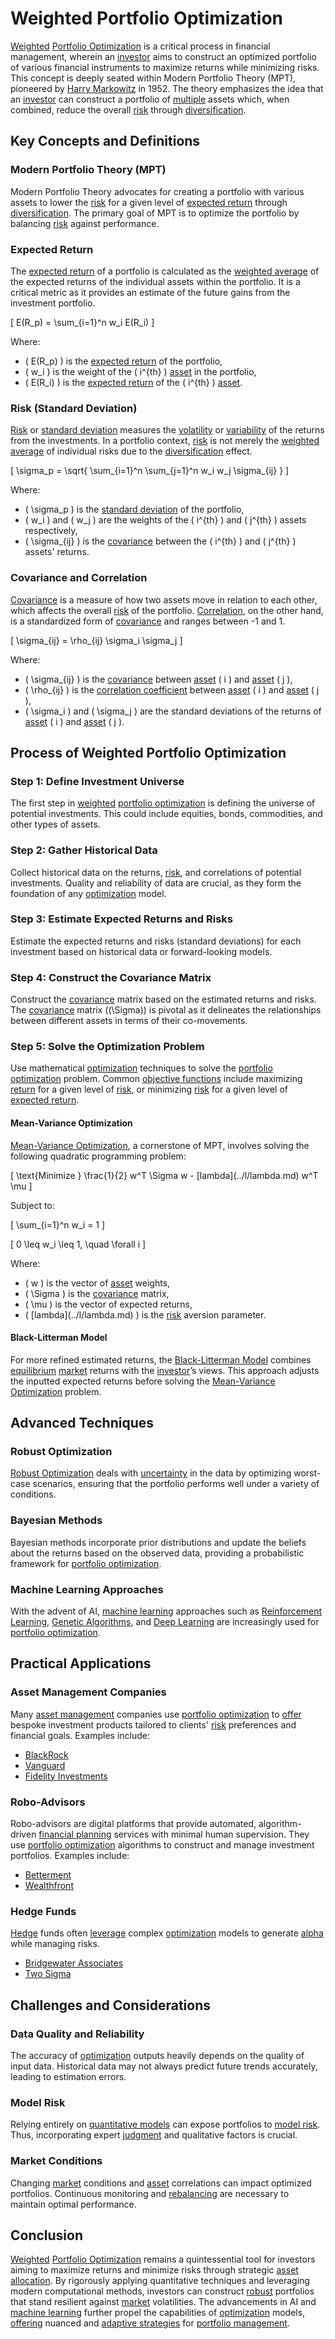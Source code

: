 # Weighted Portfolio Optimization

[Weighted](../w/weighted.md) [Portfolio Optimization](../p/portfolio_optimization.md) is a critical process in financial management, wherein an [investor](../i/investor.md) aims to construct an optimized portfolio of various financial instruments to maximize returns while minimizing risks. This concept is deeply seated within Modern Portfolio Theory (MPT), pioneered by [Harry Markowitz](../h/harry_markowitz.md) in 1952. The theory emphasizes the idea that an [investor](../i/investor.md) can construct a portfolio of [multiple](../m/multiple.md) assets which, when combined, reduce the overall [risk](../r/risk.md) through [diversification](../d/diversification.md).

## Key Concepts and Definitions

### Modern Portfolio Theory (MPT)

Modern Portfolio Theory advocates for creating a portfolio with various assets to lower the [risk](../r/risk.md) for a given level of [expected return](../e/expected_return.md) through [diversification](../d/diversification.md). The primary goal of MPT is to optimize the portfolio by balancing [risk](../r/risk.md) against performance.

### Expected Return

The [expected return](../e/expected_return.md) of a portfolio is calculated as the [weighted average](../w/weighted_average.md) of the expected returns of the individual assets within the portfolio. It is a critical metric as it provides an estimate of the future gains from the investment portfolio.

\[ E(R_p) = \sum_{i=1}^n w_i E(R_i) \]

Where:
- \( E(R_p) \) is the [expected return](../e/expected_return.md) of the portfolio,
- \( w_i \) is the weight of the \( i^{th} \) [asset](../a/asset.md) in the portfolio,
- \( E(R_i) \) is the [expected return](../e/expected_return.md) of the \( i^{th} \) [asset](../a/asset.md).

### Risk (Standard Deviation)

[Risk](../r/risk.md) or [standard deviation](../s/standard_deviation.md) measures the [volatility](../v/volatility.md) or [variability](../v/variability.md) of the returns from the investments. In a portfolio context, [risk](../r/risk.md) is not merely the [weighted average](../w/weighted_average.md) of individual risks due to the [diversification](../d/diversification.md) effect.

\[ \sigma_p = \sqrt{ \sum_{i=1}^n \sum_{j=1}^n w_i w_j \sigma_{ij} } \]

Where:
- \( \sigma_p \) is the [standard deviation](../s/standard_deviation.md) of the portfolio,
- \( w_i \) and \( w_j \) are the weights of the \( i^{th} \) and \( j^{th} \) assets respectively,
- \( \sigma_{ij} \) is the [covariance](../c/covariance.md) between the \( i^{th} \) and \( j^{th} \) assets' returns.

### Covariance and Correlation

[Covariance](../c/covariance.md) is a measure of how two assets move in relation to each other, which affects the overall [risk](../r/risk.md) of the portfolio. [Correlation](../c/correlation.md), on the other hand, is a standardized form of [covariance](../c/covariance.md) and ranges between -1 and 1.

\[ \sigma_{ij} = \rho_{ij} \sigma_i \sigma_j \]

Where:
- \( \sigma_{ij} \) is the [covariance](../c/covariance.md) between [asset](../a/asset.md) \( i \) and [asset](../a/asset.md) \( j \),
- \( \rho_{ij} \) is the [correlation coefficient](../c/correlation_coefficient.md) between [asset](../a/asset.md) \( i \) and [asset](../a/asset.md) \( j \),
- \( \sigma_i \) and \( \sigma_j \) are the standard deviations of the returns of [asset](../a/asset.md) \( i \) and [asset](../a/asset.md) \( j \).

## Process of Weighted Portfolio Optimization

### Step 1: Define Investment Universe

The first step in [weighted](../w/weighted.md) [portfolio optimization](../p/portfolio_optimization.md) is defining the universe of potential investments. This could include equities, bonds, commodities, and other types of assets. 

### Step 2: Gather Historical Data

Collect historical data on the returns, [risk](../r/risk.md), and correlations of potential investments. Quality and reliability of data are crucial, as they form the foundation of any [optimization](../o/optimization.md) model.

### Step 3: Estimate Expected Returns and Risks

Estimate the expected returns and risks (standard deviations) for each investment based on historical data or forward-looking models.

### Step 4: Construct the Covariance Matrix

Construct the [covariance](../c/covariance.md) matrix based on the estimated returns and risks. The [covariance](../c/covariance.md) matrix (\(\Sigma\)) is pivotal as it delineates the relationships between different assets in terms of their co-movements.

### Step 5: Solve the Optimization Problem

Use mathematical [optimization](../o/optimization.md) techniques to solve the [portfolio optimization](../p/portfolio_optimization.md) problem. Common [objective functions](../o/objective_functions_in_trading.md) include maximizing [return](../r/return.md) for a given level of [risk](../r/risk.md), or minimizing [risk](../r/risk.md) for a given level of [expected return](../e/expected_return.md).

#### Mean-Variance Optimization

[Mean-Variance Optimization](../m/mean-variance_optimization.md), a cornerstone of MPT, involves solving the following quadratic programming problem:

\[ \text{Minimize } \frac{1}{2} w^T \Sigma w - \[lambda](../l/lambda.md) w^T \mu \]

Subject to:

\[ \sum_{i=1}^n w_i = 1 \]

\[ 0 \leq w_i \leq 1, \quad \forall i \]

Where:
- \( w \) is the vector of [asset](../a/asset.md) weights,
- \( \Sigma \) is the [covariance](../c/covariance.md) matrix,
- \( \mu \) is the vector of expected returns,
- \( \[lambda](../l/lambda.md) \) is the [risk](../r/risk.md) aversion parameter.

#### Black-Litterman Model

For more refined estimated returns, the [Black-Litterman Model](../b/black-litterman_model.md) combines [equilibrium](../e/equilibrium.md) [market](../m/market.md) returns with the [investor](../i/investor.md)’s views. This approach adjusts the inputted expected returns before solving the [Mean-Variance Optimization](../m/mean-variance_optimization.md) problem.

## Advanced Techniques

### Robust Optimization

[Robust Optimization](../r/robust_optimization.md) deals with [uncertainty](../u/uncertainty_in_trading.md) in the data by optimizing worst-case scenarios, ensuring that the portfolio performs well under a variety of conditions.

### Bayesian Methods

Bayesian methods incorporate prior distributions and update the beliefs about the returns based on the observed data, providing a probabilistic framework for [portfolio optimization](../p/portfolio_optimization.md).

### Machine Learning Approaches

With the advent of AI, [machine learning](../m/machine_learning.md) approaches such as [Reinforcement Learning](../r/reinforcement_learning.md), [Genetic Algorithms](../g/genetic_algorithms_in_trading.md), and [Deep Learning](../d/deep_learning.md) are increasingly used for [portfolio optimization](../p/portfolio_optimization.md).

## Practical Applications

### Asset Management Companies
Many [asset management](../a/asset_management.md) companies use [portfolio optimization](../p/portfolio_optimization.md) to [offer](../o/offer.md) bespoke investment products tailored to clients' [risk](../r/risk.md) preferences and financial goals. Examples include:

- [BlackRock](https://www.blackrock.com/)
- [Vanguard](https://investor.vanguard.com/)
- [Fidelity Investments](https://www.fidelity.com/)

### Robo-Advisors
Robo-advisors are digital platforms that provide automated, algorithm-driven [financial planning](../f/financial_planning.md) services with minimal human supervision. They use [portfolio optimization](../p/portfolio_optimization.md) algorithms to construct and manage investment portfolios. Examples include:

- [Betterment](https://www.betterment.com/)
- [Wealthfront](https://www.wealthfront.com/)

### Hedge Funds
[Hedge](../h/hedge.md) funds often [leverage](../l/leverage.md) complex [optimization](../o/optimization.md) models to generate [alpha](../a/alpha.md) while managing risks. 

- [Bridgewater Associates](https://www.bridgewater.com/)
- [Two Sigma](https://www.twosigma.com/)

## Challenges and Considerations

### Data Quality and Reliability
The accuracy of [optimization](../o/optimization.md) outputs heavily depends on the quality of input data. Historical data may not always predict future trends accurately, leading to estimation errors.

### Model Risk
Relying entirely on [quantitative models](../q/quantitative_models.md) can expose portfolios to [model risk](../m/model_risk.md). Thus, incorporating expert [judgment](../j/judgment.md) and qualitative factors is crucial.

### Market Conditions
Changing [market](../m/market.md) conditions and [asset](../a/asset.md) correlations can impact optimized portfolios. Continuous monitoring and [rebalancing](../r/rebalancing.md) are necessary to maintain optimal performance.

## Conclusion

[Weighted](../w/weighted.md) [Portfolio Optimization](../p/portfolio_optimization.md) remains a quintessential tool for investors aiming to maximize returns and minimize risks through strategic [asset allocation](../a/asset_allocation.md). By rigorously applying quantitative techniques and leveraging modern computational methods, investors can construct [robust](../r/robust.md) portfolios that stand resilient against [market](../m/market.md) volatilities. The advancements in AI and [machine learning](../m/machine_learning.md) further propel the capabilities of [optimization](../o/optimization.md) models, [offering](../o/offering.md) nuanced and [adaptive strategies](../a/adaptive_strategies.md) for [portfolio management](../p/portfolio_management.md).
